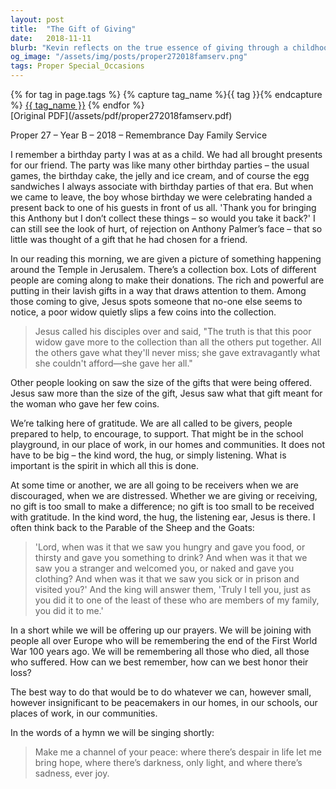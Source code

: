 ```yaml
---
layout: post
title:  "The Gift of Giving"
date:   2018-11-11
blurb: "Kevin reflects on the true essence of giving through a childhood memory and the story of the poor widow's offering at the Temple. He emphasizes that the value of a gift lies not in its size, but in the spirit of gratitude with which it is given. Whether we are givers or receivers, no act of kindness is too small, and in each, we find the presence of Jesus. Kevin urges us to honor the memory of those lost in war by being peacemakers in our daily lives."
og_image: "/assets/img/posts/proper272018famserv.png"
tags: Proper Special_Occasions
---    
```

<div class="tag-pills">
  {% for tag in page.tags %}
    {% capture tag_name %}{{ tag }}{% endcapture %}
    <a href="{{ site.baseurl }}/tag/{{ tag_name }}" class="tag-pill">{{ tag_name }}</a>
  {% endfor %}
</div>
[Original PDF](/assets/pdf/proper272018famserv.pdf)

Proper 27 – Year B – 2018 – Remembrance Day
Family Service

I remember a birthday party I was at as a child. We had all brought presents for our friend. The party was like many other birthday parties – the usual games, the birthday cake, the jelly and ice cream, and of course the egg sandwiches I always associate with birthday parties of that era. But when we came to leave, the boy whose birthday we were celebrating handed a present back to one of his guests in front of us all. 'Thank you for bringing this Anthony but I don’t collect these things – so would you take it back?' I can still see the look of hurt, of rejection on Anthony Palmer’s face – that so little was thought of a gift that he had chosen for a friend.

In our reading this morning, we are given a picture of something happening around the Temple in Jerusalem. There’s a collection box. Lots of different people are coming along to make their donations. The rich and powerful are putting in their lavish gifts in a way that draws attention to them. Among those coming to give, Jesus spots someone that no-one else seems to notice, a poor widow quietly slips a few coins into the collection.

> Jesus called his disciples over and said, "The truth is that this poor widow gave more to the collection than all the others put together. All the others gave what they'll never miss; she gave extravagantly what she couldn't afford—she gave her all."

Other people looking on saw the size of the gifts that were being offered. Jesus saw more than the size of the gift, Jesus saw what that gift meant for the woman who gave her few coins.

We’re talking here of gratitude. We are all called to be givers, people prepared to help, to encourage, to support. That might be in the school playground, in our place of work, in our homes and communities. It does not have to be big – the kind word, the hug, or simply listening. What is important is the spirit in which all this is done.

At some time or another, we are all going to be receivers when we are discouraged, when we are distressed. Whether we are giving or receiving, no gift is too small to make a difference; no gift is too small to be received with gratitude. In the kind word, the hug, the listening ear, Jesus is there. I often think back to the Parable of the Sheep and the Goats:

> 'Lord, when was it that we saw you hungry and gave you food, or thirsty and gave you something to drink? And when was it that we saw you a stranger and welcomed you, or naked and gave you clothing? And when was it that we saw you sick or in prison and visited you?' And the king will answer them, 'Truly I tell you, just as you did it to one of the least of these who are members of my family, you did it to me.'

In a short while we will be offering up our prayers. We will be joining with people all over Europe who will be remembering the end of the First World War 100 years ago. We will be remembering all those who died, all those who suffered. How can we best remember, how can we best honor their loss?

The best way to do that would be to do whatever we can, however small, however insignificant to be peacemakers in our homes, in our schools, our places of work, in our communities.

In the words of a hymn we will be singing shortly:

> Make me a channel of your peace:
> where there’s despair in life let me bring hope,
> where there’s darkness, only light,
> and where there’s sadness, ever joy.
